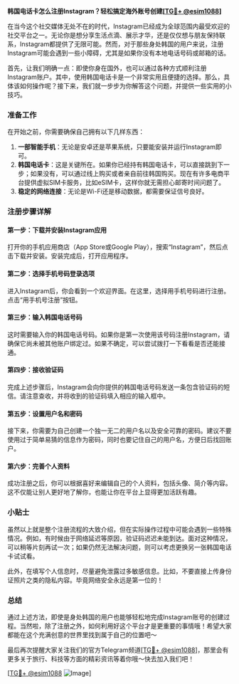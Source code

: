 **韩国电话卡怎么注册Instagram？轻松搞定海外账号创建[[TG💪+ @esim1088](https://t.me/s/esim1088)]**

在当今这个社交媒体无处不在的时代，Instagram已经成为全球范围内最受欢迎的社交平台之一。无论你是想分享生活点滴、展示才华，还是仅仅想与朋友保持联系，Instagram都提供了无限可能。然而，对于那些身处韩国的用户来说，注册Instagram可能会遇到一些小障碍，尤其是如果你没有本地电话号码或邮箱的话。

首先，让我们明确一点：即使你身在国外，也可以通过各种方式顺利注册Instagram账户。其中，使用韩国电话卡是一个非常实用且便捷的选择。那么，具体该如何操作呢？接下来，我们就一步步为你解答这个问题，并提供一些实用的小技巧。

### 准备工作

在开始之前，你需要确保自己拥有以下几样东西：

1. **一部智能手机**：无论是安卓还是苹果系统，只要能安装并运行Instagram即可。
2. **韩国电话卡**：这是关键所在。如果你已经持有韩国电话卡，可以直接跳到下一步；如果没有，可以通过线上购买或者亲自前往韩国购买。现在有许多电商平台提供虚拟SIM卡服务，比如eSIM卡，这样你就无需担心邮寄时间问题了。
3. **稳定的网络连接**：无论是Wi-Fi还是移动数据，都需要保证信号良好。

### 注册步骤详解

#### 第一步：下载并安装Instagram应用
打开你的手机应用商店（App Store或Google Play），搜索“Instagram”，然后点击下载并安装。安装完成后，打开应用程序。

#### 第二步：选择手机号码登录选项
进入Instagram后，你会看到一个欢迎界面。在这里，选择用手机号码进行注册。点击“用手机号注册”按钮。

#### 第三步：输入韩国电话号码
这时需要输入你的韩国电话号码。如果你是第一次使用该号码注册Instagram，请确保它尚未被其他账户绑定过。如果不确定，可以尝试拨打一下看看是否还能接通。

#### 第四步：接收验证码
完成上述步骤后，Instagram会向你提供的韩国电话号码发送一条包含验证码的短信。请注意查收，并将收到的验证码填入相应的输入框中。

#### 第五步：设置用户名和密码
接下来，你需要为自己创建一个独一无二的用户名以及安全可靠的密码。建议不要使用过于简单易猜的信息作为密码，同时也要记住自己的用户名，方便日后找回账户。

#### 第六步：完善个人资料
成功注册之后，你可以根据喜好来编辑自己的个人资料，包括头像、简介等内容。这不仅能让别人更好地了解你，也能让你在平台上显得更加活跃有趣。

### 小贴士

虽然以上就是整个注册流程的大致介绍，但在实际操作过程中可能会遇到一些特殊情况。例如，有时候由于网络延迟等原因，验证码迟迟未能到达。面对这种情况，可以稍等片刻再试一次；如果仍然无法解决问题，则可以考虑更换另一张韩国电话卡试试看。

此外，在填写个人信息时，尽量避免泄露过多敏感信息。比如，不要直接上传身份证照片之类的隐私内容。毕竟网络安全永远是第一位的！

### 总结

通过上述方法，即使是身处韩国的用户也能够轻松地完成Instagram账号的创建过程。当然啦，除了注册之外，如何利用好这个平台才是更重要的事情哦！希望大家都能在这个充满创意的世界里找到属于自己的位置吧～

最后再次提醒大家关注我们的官方Telegram频道[[TG💪+ @esim1088](https://t.me/s/esim1088)]，那里会有更多关于旅行、科技等方面的精彩资讯等着你哦～快去加入我们吧！

[[TG💪+ @esim1088](https://t.me/s/esim1088) ![Image](https://i.postimg.cc/4NQfJmqS/Snipaste-2025-05-13-00-14-12.png)]